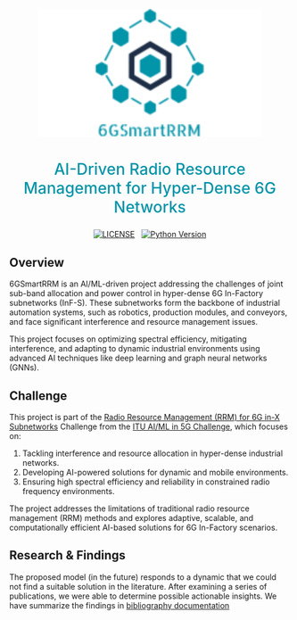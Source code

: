 
<div align="center">
  <img src="./static/logo.png" width="400" />
</div>

<div align="center" style="width: 100%">
    <h2 style="color: #0594a9; font-weight: 500; font-size: 28px"> AI-Driven Radio Resource Management for Hyper-Dense 6G Networks </h2>
    <div style="width:100%; align: center; display: flex; gap: 12px;" markdown="1">
        <a href="https://opensource.org/licenses/MIT" style="margin-left: auto">
            <img src="https://img.shields.io/badge/license-MIT-blue" alt="LICENSE" />
        </a>
        <a href="https://www.python.org/" style="margin-right: auto">
            <img src="https://img.shields.io/badge/python-3.11-blue" alt="Python Version" />
        </a>
    </div>
</div>

## Overview

6GSmartRRM is an AI/ML-driven project addressing the challenges of joint sub-band allocation and power control in hyper-dense 6G In-Factory subnetworks (InF-S). These subnetworks form the backbone of industrial automation systems, such as robotics, production modules, and conveyors, and face significant interference and resource management issues.

This project focuses on optimizing spectral efficiency, mitigating interference, and adapting to dynamic industrial environments using advanced AI techniques like deep learning and graph neural networks (GNNs).

## Challenge

This project is part of the [Radio Resource Management (RRM) for 6G in-X Subnetworks](https://challenge.aiforgood.itu.int/match/matchitem/97) Challenge from the [ITU AI/ML in 5G Challenge](https://challenge.aiforgood.itu.int/), which focuses on:

1. Tackling interference and resource allocation in hyper-dense industrial networks.
2. Developing AI-powered solutions for dynamic and mobile environments.
3. Ensuring high spectral efficiency and reliability in constrained radio frequency environments.

The project addresses the limitations of traditional radio resource management (RRM) methods and explores adaptive, scalable, and computationally efficient AI-based solutions for 6G In-Factory scenarios.

## Research & Findings

The proposed model (in the future) responds to a dynamic that we could not find a suitable solution
in the literature. After examining a series of publications, we were able to determine possible 
actionable insights. We have summarize the findings in [bibliography documentation](./docs/baseline-comparison.md)